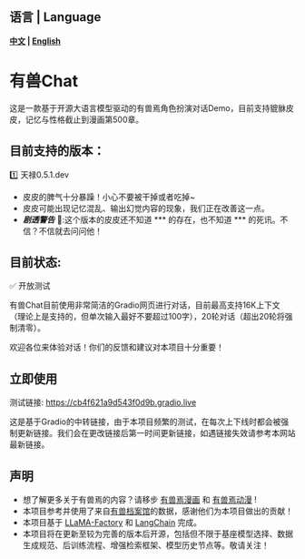 ## 语言 | Language
**[中文](README.md) | [English](README_EN.md)**


# 有兽Chat
这是一款基于开源大语言模型驱动的有兽焉角色扮演对话Demo，目前支持貔貅皮皮，记忆与性格截止到漫画第500章。

## 目前支持的版本：
:one: 天禄0.5.1.dev
  - 皮皮的脾气十分暴躁！小心不要被干掉或者吃掉~
  - 皮皮可能出现记忆混乱、输出幻觉内容的现象，我们正在改善这一点。
  - _**剧透警告**_ :no_entry_sign::这个版本的皮皮还不知道 *** 的存在，也不知道 *** 的死讯。不信？不信就去问问他！

## 目前状态: 
:white_check_mark: 开放测试

有兽Chat目前使用非常简洁的Gradio网页进行对话，目前最高支持16K上下文（理论上是支持的，但单次输入最好不要超过100字），20轮对话（超出20轮将强制清零）。

欢迎各位来体验对话！你们的反馈和建议对本项目十分重要！

<!-- :no_entry: 暂时下线 -->

## 立即使用
测试链接: https://cb4f621a9d543f0d9b.gradio.live 

这是基于Gradio的中转链接，由于本项目频繁的测试，在每次上下线时都会被强制更新链接。我们会在更改链接后第一时间更新链接，如遇链接失效请参考本网站最新链接。

## 声明
  - 想了解更多关于有兽焉的内容？请移步 [有兽焉漫画](https://manga.bilibili.com/detail/mc29329) 和 [有兽焉动漫](https://www.bilibili.com/bangumi/media/md28235647) !
  - 本项目参考并使用了来自[有兽档案馆](https://youshou.wiki/)的数据，感谢他们为本项目做出的贡献！
  - 本项目基于 [LLaMA-Factory](https://github.com/hiyouga/LLaMA-Factory) 和 [LangChain](https://docs.langchain.com.cn/docs/introduction/) 完成。 
  - 本项目将在更新至较为完善的版本后开源，包括但不限于基座模型选择、数据生成规范、后训练流程、增强检索框架、模型历史节点等。敬请关注！
